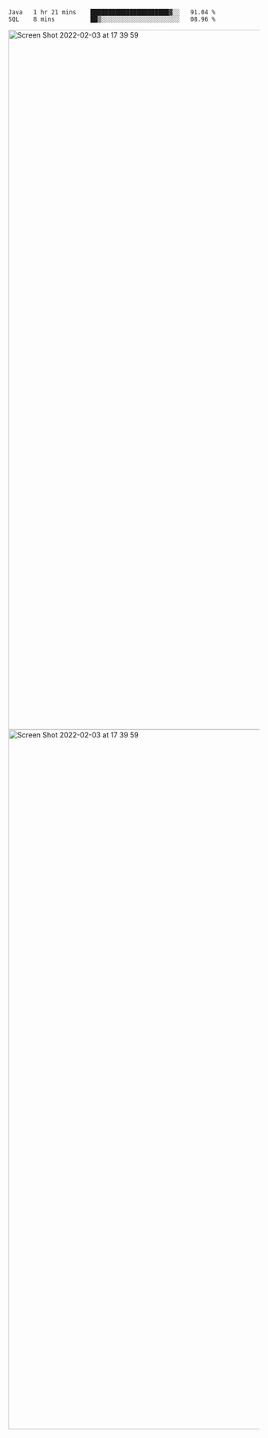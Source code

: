 <!--START_SECTION:waka-->

```text
Java   1 hr 21 mins    ██████████████████████▓░░   91.04 %
SQL    8 mins          ██▒░░░░░░░░░░░░░░░░░░░░░░   08.96 %
```

<!--END_SECTION:waka-->

<img width="1400" alt="Screen Shot 2022-02-03 at 17 39 59" src="https://user-images.githubusercontent.com/45716542/152387304-f2b60485-53a6-4f4b-a818-5cefb1b0c0ae.png">
<img width="1400" alt="Screen Shot 2022-02-03 at 17 39 59" src="https://user-images.githubusercontent.com/45716542/152387273-ea5cdf21-2a45-44da-8bef-00c1763b1d42.png">
